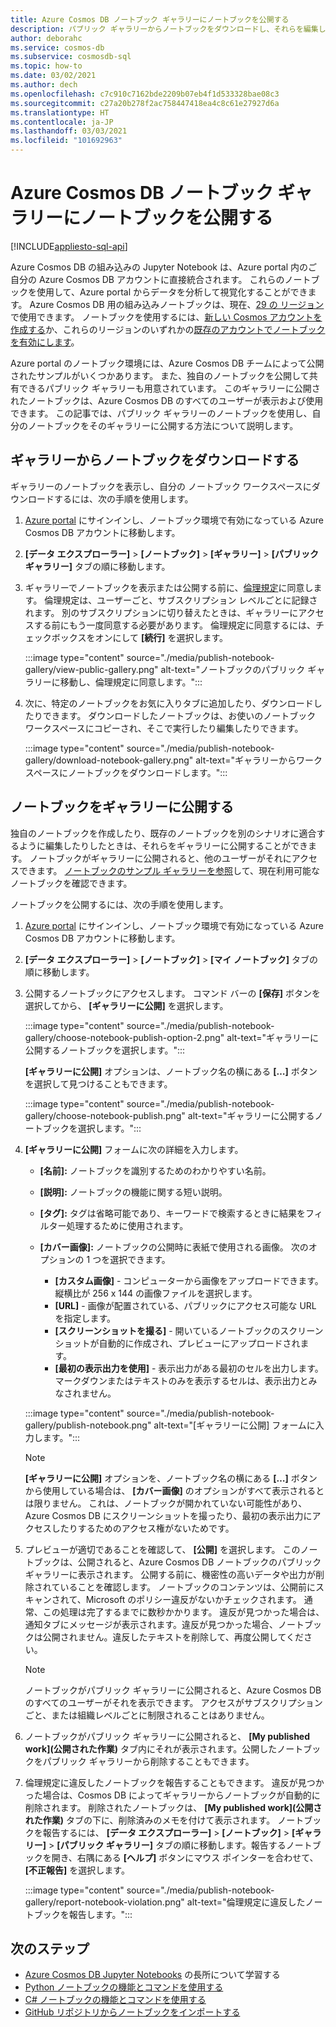 ```yaml
---
title: Azure Cosmos DB ノートブック ギャラリーにノートブックを公開する
description: パブリック ギャラリーからノートブックをダウンロードし、それらを編集して、独自のノートブックをギャラリーに公開する方法について説明します。
author: deborahc
ms.service: cosmos-db
ms.subservice: cosmosdb-sql
ms.topic: how-to
ms.date: 03/02/2021
ms.author: dech
ms.openlocfilehash: c7c910c7162bde2209b07eb4f1d533328bae08c3
ms.sourcegitcommit: c27a20b278f2ac758447418ea4c8c61e27927d6a
ms.translationtype: HT
ms.contentlocale: ja-JP
ms.lasthandoff: 03/03/2021
ms.locfileid: "101692963"
---
```

# <a name="publish-notebooks-to-the-azure-cosmos-db-notebook-gallery"></a>Azure Cosmos DB ノートブック ギャラリーにノートブックを公開する
[!INCLUDE[appliesto-sql-api](includes/appliesto-sql-api.md)]

Azure Cosmos DB の組み込みの Jupyter Notebook は、Azure portal 内のご自分の Azure Cosmos DB アカウントに直接統合されます。 これらのノートブックを使用して、Azure portal からデータを分析して視覚化することができます。 Azure Cosmos DB 用の組み込みノートブックは、現在、[29 の リージョン](#supported-regions)で使用できます。 ノートブックを使用するには、[新しい Cosmos アカウントを作成する](#create-a-new-cosmos-account)か、これらのリージョンのいずれかの[既存のアカウントでノートブックを有効にします](#enable-notebooks-in-an-existing-cosmos-account)。

Azure portal のノートブック環境には、Azure Cosmos DB チームによって公開されたサンプルがいくつかあります。 また、独自のノートブックを公開して共有できるパブリック ギャラリーも用意されています。 このギャラリーに公開されたノートブックは、Azure Cosmos DB のすべてのユーザーが表示および使用できます。 この記事では、パブリック ギャラリーのノートブックを使用し、自分のノートブックをそのギャラリーに公開する方法について説明します。

## <a name="download-a-notebook-from-the-gallery"></a>ギャラリーからノートブックをダウンロードする

ギャラリーのノートブックを表示し、自分の ノートブック ワークスペースにダウンロードするには、次の手順を使用します。

1. [Azure portal](https://portal.azure.com/) にサインインし、ノートブック環境で有効になっている Azure Cosmos DB アカウントに移動します。

1. **[データ エクスプローラー]**  >  **[ノートブック]**  >  **[ギャラリー]**  >  **[パブリック ギャラリー]** タブの順に移動します。

1. ギャラリーでノートブックを表示または公開する前に、[倫理規定](https://azure.microsoft.com/support/legal/cosmos-db-public-gallery-code-of-conduct/)に同意します。 倫理規定は、ユーザーごと、サブスクリプション レベルごとに記録されます。 別のサブスクリプションに切り替えたときは、ギャラリーにアクセスする前にもう一度同意する必要があります。 倫理規定に同意するには、チェックボックスをオンにして **[続行]** を選択します。

   :::image type="content" source="./media/publish-notebook-gallery/view-public-gallery.png" alt-text="ノートブックのパブリック ギャラリーに移動し、倫理規定に同意します。":::

1. 次に、特定のノートブックをお気に入りタブに追加したり、ダウンロードしたりできます。 ダウンロードしたノートブックは、お使いのノートブック ワークスペースにコピーされ、そこで実行したり編集したりできます。

   :::image type="content" source="./media/publish-notebook-gallery/download-notebook-gallery.png" alt-text="ギャラリーからワークスペースにノートブックをダウンロードします。":::

## <a name="publish-a-notebook-to-the-gallery"></a>ノートブックをギャラリーに公開する

独自のノートブックを作成したり、既存のノートブックを別のシナリオに適合するように編集したりしたときは、それらをギャラリーに公開することができます。 ノートブックがギャラリーに公開されると、他のユーザーがそれにアクセスできます。 [ノートブックのサンプル ギャラリーを参照](https://cosmos.azure.com/gallery.html)して、現在利用可能なノートブックを確認できます。

ノートブックを公開するには、次の手順を使用します。

1. [Azure portal](https://portal.azure.com/) にサインインし、ノートブック環境で有効になっている Azure Cosmos DB アカウントに移動します。

1. **[データ エクスプローラー]**  >  **[ノートブック]**  >  **[マイ ノートブック]** タブの順に移動します。

1. 公開するノートブックにアクセスします。 コマンド バーの **[保存]** ボタンを選択してから、 **[ギャラリーに公開]** を選択します。

   :::image type="content" source="./media/publish-notebook-gallery/choose-notebook-publish-option-2.png" alt-text="ギャラリーに公開するノートブックを選択します。":::

   **[ギャラリーに公開]** オプションは、ノートブック名の横にある **[…]** ボタンを選択して見つけることもできます。

   :::image type="content" source="./media/publish-notebook-gallery/choose-notebook-publish.png" alt-text="ギャラリーに公開するノートブックを選択します。":::

1. **[ギャラリーに公開]** フォームに次の詳細を入力します。

   * **[名前]:** ノートブックを識別するためのわかりやすい名前。
   * **[説明]:** ノートブックの機能に関する短い説明。
   * **[タグ]:** タグは省略可能であり、キーワードで検索するときに結果をフィルター処理するために使用されます。
   * **[カバー画像]:** ノートブックの公開時に表紙で使用される画像。 次のオプションの 1 つを選択できます。

     * **[カスタム画像]** - コンピューターから画像をアップロードできます。 縦横比が 256 x 144 の画像ファイルを選択します。
     * **[URL]** - 画像が配置されている、パブリックにアクセス可能な URL を指定します。
     * **[スクリーンショットを撮る]** - 開いているノートブックのスクリーンショットが自動的に作成され、プレビューにアップロードされます。
     * **[最初の表示出力を使用]** - 表示出力がある最初のセルを出力します。 マークダウンまたはテキストのみを表示するセルは、表示出力とみなされません。

   :::image type="content" source="./media/publish-notebook-gallery/publish-notebook.png" alt-text="[ギャラリーに公開] フォームに入力します。":::

   > [!NOTE]
   > **[ギャラリーに公開]** オプションを、ノートブック名の横にある **[…]** ボタンから使用している場合は、 **[カバー画像]** のオプションがすべて表示されるとは限りません。 これは、ノートブックが開かれていない可能性があり、Azure Cosmos DB にスクリーンショットを撮ったり、最初の表示出力にアクセスしたりするためのアクセス権がないためです。

1. プレビューが適切であることを確認して、 **[公開]** を選択します。 このノートブックは、公開されると、Azure Cosmos DB ノートブックのパブリック ギャラリーに表示されます。 公開する前に、機密性の高いデータや出力が削除されていることを確認します。 ノートブックのコンテンツは、公開前にスキャンされて、Microsoft のポリシー違反がないかチェックされます。 通常、この処理は完了するまでに数秒かかります。 違反が見つかった場合は、通知タブにメッセージが表示されます。違反が見つかった場合、ノートブックは公開されません。違反したテキストを削除して、再度公開してください。

   > [!NOTE]
   > ノートブックがパブリック ギャラリーに公開されると、Azure Cosmos DB のすべてのユーザーがそれを表示できます。 アクセスがサブスクリプションごと、または組織レベルごとに制限されることはありません。

1. ノートブックがパブリック ギャラリーに公開されると、 **[My published work]\(公開された作業\)** タブ内にそれが表示されます。公開したノートブックをパブリック ギャラリーから削除することもできます。

1. 倫理規定に違反したノートブックを報告することもできます。 違反が見つかった場合は、Cosmos DB によってギャラリーからノートブックが自動的に削除されます。 削除されたノートブックは、 **[My published work]\(公開された作業\)** タブの下に、削除済みのメモを付けて表示されます。 ノートブックを報告するには、 **[データ エクスプローラー]**  >  **[ノートブック]**  >  **[ギャラリー]**  >  **[パブリック ギャラリー]** タブの順に移動します。報告するノートブックを開き、右隅にある **[ヘルプ]** ボタンにマウス ポインターを合わせて、 **[不正報告]** を選択します。

   :::image type="content" source="./media/publish-notebook-gallery/report-notebook-violation.png" alt-text="倫理規定に違反したノートブックを報告します。":::

## <a name="next-steps"></a>次のステップ

* [Azure Cosmos DB Jupyter Notebooks](cosmosdb-jupyter-notebooks.md) の長所について学習する
* [Python ノートブックの機能とコマンドを使用する](use-python-notebook-features-and-commands.md)
* [C# ノートブックの機能とコマンドを使用する](use-csharp-notebook-features-and-commands.md)
* [GitHub リポジトリからノートブックをインポートする](import-github-notebooks.md)
